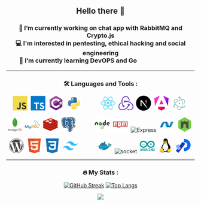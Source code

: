 <div align="center">
 
## Hello there 👋
 
### 🔭 I’m currently working on chat app with RabbitMQ and Crypto.js <br> 💻 I'm interested in pentesting, ethical hacking and social engineering <br> 🌱 I’m currently learning DevOPS and Go⠀⠀⠀⠀⠀⠀⠀⠀⠀⠀

---

### 🛠️ Languages and Tools :
<img src="https://github.com/devicons/devicon/blob/master/icons/javascript/javascript-original.svg" title="JavaScript" alt="JavaScript" width="40" height="40"/>&nbsp;
<img src="https://github.com/devicons/devicon/blob/master/icons/typescript/typescript-original.svg" title="python" alt="python" width="40" height="40">&nbsp;
<img src="https://github.com/devicons/devicon/blob/master/icons/csharp/csharp-original.svg" title="Csharp" alt="Csharp" width="40" height="40">&nbsp;
<img src="https://github.com/devicons/devicon/blob/master/icons/python/python-original.svg" title="python" alt="python" width="40" height="40">&nbsp;
&nbsp;&nbsp;&nbsp;&nbsp;&nbsp;&nbsp;&nbsp;&nbsp;&nbsp;&nbsp;
<img src="https://github.com/devicons/devicon/blob/master/icons/react/react-original.svg" title="React" alt="React" width="40" height="40"/>&nbsp;
<img src="https://github.com/devicons/devicon/blob/master/icons/redux/redux-original.svg" title="Redux" alt="Redux " width="40" height="40"/>&nbsp;
<img src="https://github.com/devicons/devicon/blob/master/icons/nextjs/nextjs-original.svg" title="Next" alt="Next " width="40" height="40"/>&nbsp;
<img src="https://github.com/devicons/devicon/blob/master/icons/angular/angular-original.svg" title="Angular" alt="Angular " width="40" height="40"/>&nbsp;
<img src="https://github.com/devicons/devicon/blob/master/icons/electron/electron-original.svg"  title="Electron" alt="Electron" width="40" height="40">&nbsp;

<img src="https://github.com/devicons/devicon/blob/master/icons/mongodb/mongodb-original-wordmark.svg" title="mongodb" alt="mongodb" width="40" height="40">&nbsp;
<img src="https://github.com/devicons/devicon/blob/master/icons/mysql/mysql-original-wordmark.svg" title="mysql" alt="mysql" width="40" height="40"/>&nbsp;
<img src="https://github.com/devicons/devicon/blob/master/icons/redis/redis-original.svg" title="redis" alt="redis" width="40" height="40"/>&nbsp;
<img src="https://github.com/devicons/devicon/blob/master/icons/postgresql/postgresql-original.svg" title="postgresql" alt="postgresql" width="40" height="40"/>&nbsp;
&nbsp;&nbsp;&nbsp;&nbsp;&nbsp;&nbsp;&nbsp;&nbsp;&nbsp;&nbsp;
<img src="https://github.com/devicons/devicon/blob/master/icons/nodejs/nodejs-original-wordmark.svg" title="NodeJS" alt="NodeJS" width="40" height="40"/>&nbsp;
<img src="https://github.com/devicons/devicon/blob/master/icons/npm/npm-original-wordmark.svg" title="npm" alt="npm" width="40" height="40">&nbsp;
<img src="https://user-images.githubusercontent.com/68009977/215513043-adc9b4ae-4cc1-425d-b11f-c792568c8704.png" title="Express" alt="Express" width="40" height="40">&nbsp;
<img src="https://github.com/devicons/devicon/blob/master/icons/dot-net/dot-net-original.svg" title="dot-net" alt="dot-net" width="40" height="40">&nbsp;
<img src="https://github.com/devicons/devicon/blob/master/icons/nodemon/nodemon-original.svg" title="nodemon" alt="nodemon" width="40" height="40">&nbsp;

<img src="https://github.com/devicons/devicon/blob/master/icons/wordpress/wordpress-plain.svg" title="Wordpress" alt="Wordpress" width="40" height="40">&nbsp;
<img src="https://github.com/devicons/devicon/blob/master/icons/html5/html5-original.svg" title="HTML5" alt="HTML" width="40" height="40"/>&nbsp;
<img src="https://github.com/devicons/devicon/blob/master/icons/css3/css3-plain.svg"  title="CSS3" alt="CSS" width="40" height="40"/>&nbsp;
<img src="https://github.com/devicons/devicon/blob/master/icons/tailwindcss/tailwindcss-original.svg"  title="tailwindcss" alt="tailwindcss" width="40" height="40"/>&nbsp;
&nbsp;&nbsp;&nbsp;&nbsp;&nbsp;&nbsp;&nbsp;&nbsp;&nbsp;&nbsp;
<img src="https://github.com/devicons/devicon/blob/master/icons/docker/docker-original.svg" title="docker" alt="docker" width="40" height="40">&nbsp;
<img src="https://github.com/user-attachments/assets/2ffa48e6-2fe8-49de-8b67-9cccfb83be47" title="socket" alt="socket" width="40" height="40">&nbsp;
<img src="https://github.com/devicons/devicon/blob/master/icons/arduino/arduino-original-wordmark.svg" title="Arduino" alt="Arduino" width="40" height="40">&nbsp;
<img src="https://github.com/devicons/devicon/blob/master/icons/linux/linux-original.svg" title="Linux" alt="Linux" width="40" height="40">&nbsp;
<img src="https://github.com/devicons/devicon/blob/master/icons/processing/processing-original.svg" title="processing" alt="processing" width="40" height="40">&nbsp;

---

### 🔥 My Stats :
<a href="https://git.io/streak-stats"><img src="https://github-readme-streak-stats-bice-sigma.vercel.app?user=Y3llow45&theme=dark&card_height=292&border=00000000" alt="GitHub Streak" /></a>
[![Top Langs](https://github-readme-stats.vercel.app/api/top-langs/?username=Y3llow45&layout=compact&theme=vision-friendly-dark&langs_count=15&hide_border=true)](https://github.com/anuraghazra/github-readme-stats)

![](https://count.getloli.com/get/@Y3llow45.github.readme)
</div>
